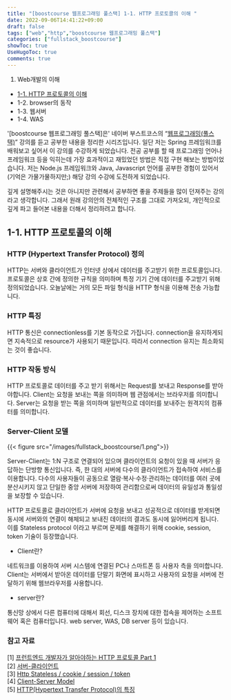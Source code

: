 ```yaml
---
title: "[boostcourse 웹프로그래밍 풀스택] 1-1. HTTP 프로토콜의 이해 "
date: 2022-09-06T14:41:22+09:00
draft: false
tags: ["web","http","boostcourse 웹프로그래밍 풀스택"]
categories: ["fullstack_boostcourse"]
showToc: true
UseHugoToc: true
comments: true
---
```

1. Web개발의 이해 
- [1-1. HTTP 프로토콜의 이해](https://slow-wave.github.io/post/fullstack_boostcourse/web_boostcourse_1/)
- 1-2. browser의 동작  
- 1-3. 웹서버  
- 1-4. WAS  

'[boostcourse 웹프로그래밍 풀스택]은' 네이버 부스트코스의 “[웹프로그래밍(풀스택)](https://www.boostcourse.org/web316)” 강의를 듣고 공부한 내용을 정리한 시리즈입니다. 일단 저는 Spring 프레임워크를 배워보고 싶어서 이 강의를 수강하게 되었습니다. 전공 공부를 할 때 프로그래밍 언어나 프레임워크 등을 익히는데 가장 효과적이고 재밌었던 방법은 직접 구현 해보는 방법이었습니다. 저는 Node.js 프레임워크와 Java, Javascript 언어를 공부한 경험이 있어서 (기억은 가물가물하지만;) 해당 강의 수강에 도전하게 되었습니다. 

깊게 설명해주시는 것은 아니지만 관련해서 공부하면 좋을 주제들을 많이 던져주는 강의라고 생각합니다. 그래서 원래 강의안의 전체적인 구조를 그대로 가져오되, 개인적으로 깊게 파고 들어본 내용을 더해서 정리하려고 합니다. 

## 1-1. HTTP 프로토콜의 이해

### HTTP (Hypertext Transfer Protocol) 정의

HTTP는 서버와 클라이언트가 인터넷 상에서 데이터를 주고받기 위한 프로토콜입니다.  프로토콜은 상호 간에 정의한 규칙을 의미하며 특정 기기 간에 데이터를 주고받기 위해 정의되었습니다. 오늘날에는 거의 모든 파일 형식을 HTTP 형식을 이용해 전송 가능합니다. 

### HTTP 특징

HTTP 통신은 connectionless를 기본 동작으로 가집니다. connection을 유지하게되면 지속적으로 resource가 사용되기 때문입니다. 따라서 connection 유지는 최소화되는 것이 좋습니다. 

### HTTP 작동 방식

HTTP 프로토콜로 데이터를 주고 받기 위해서는 Request를 보내고 Response를 받아야합니다. Client는 요청을 보내는 쪽을 의미하며 웹 관점에서는 브라우저를 의미합니다. Server는 요청을 받는 쪽을 의미하며 일반적으로 데이터를 보내주는 원격지의 컴퓨터를 의미합니다. 

### Server-Client 모델

{{< figure src="/images/fullstack_boostcourse/1.png">}}

Server-Client는 1:N 구조로 연결되어 있으며 클라이언트의 요청이 있을 때 서버가 응답하는 단방향 통신입니다. 즉, 한 대의 서버에 다수의 클라이언트가 접속하여 서비스를 이용합니다. 다수의 사용자들이 공동으로 열람·복사·수정·관리하는 데이터를 여러 곳에 분산시키지 않고 단일한 중앙 서버에 저장하여 관리함으로써 데이터의 유일성과 통일성을 보장할 수 있습니다. 

HTTP 프로토콜로 클라이언트가 서버에 요청을 보내고 성공적으로 데이터를 받게되면 동시에 서버와의 연결이 해체되고 보내진 데이터의 결과도 동시에 잃어버리게 됩니다. 이를 Stateless protocol 이라고 부르며 문제를 해결하기 위해 cookie, session, token 기술이 등장했습니다. 

- Client란?

네트워크를 이용하여 서버 시스템에 연결된 PC나 스마트폰 등 사용자 측을 의미합니다. Client는 서버에서 받아온 데이터를 단말기 화면에 표시하고 사용자의 요청을 서버에 전달하기 위해 웹브라우저를 사용합니다. 

- server란?

통신망 상에서 다른 컴퓨터에 대해서 회선, 디스크 장치에 대한 접속을 제어하는 소프트웨어 혹은 컴퓨터입니다. web server, WAS, DB server 등이 있습니다. 

### 참고 자료

[1] [프런트엔드 개발자가 알아야하는 HTTP 프로토콜 Part 1](https://joshua1988.github.io/web-development/http-part1/)  
[2] [서버-클라이언트](http://wiki.hash.kr/index.php/%EC%84%9C%EB%B2%84-%ED%81%B4%EB%9D%BC%EC%9D%B4%EC%96%B8%ED%8A%B8)  
[3] [Http Stateless / cookie / session / token](https://velog.io/@jrk9204/Stateless)  
[4] [Client-Server Model](https://www.geeksforgeeks.org/client-server-model/)  
[5] [HTTP(Hypertext Transfer Protocol)의 특징](https://kotlinworld.com/97)
